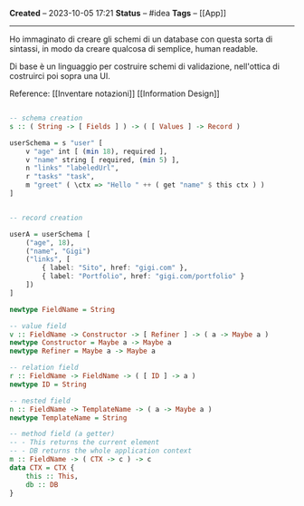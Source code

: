 **Created** – 2023-10-05 17:21
**Status** – #idea
**Tags** – [[App]]

---

Ho immaginato di creare gli schemi di un database con questa sorta di sintassi, in modo da creare qualcosa di semplice, human readable.

Di base è un linguaggio per costruire schemi di validazione, nell'ottica di costruirci poi sopra una UI.

Reference: [[Inventare notazioni]] [[Information Design]]

```haskell

-- schema creation
s :: ( String -> [ Fields ] ) -> ( [ Values ] -> Record )

userSchema = s "user" [
	v "age" int [ (min 18), required ],
	v "name" string [ required, (min 5) ],
	n "links" "labeledUrl",
	r "tasks" "task",
	m "greet" ( \ctx => "Hello " ++ ( get "name" $ this ctx ) )
]


-- record creation

userA = userSchema [
	("age", 18),
	("name", "Gigi")
	("links", [
		{ label: "Sito", href: "gigi.com" },
		{ label: "Portfolio", href: "gigi.com/portfolio" }
	])
]
```

```haskell
newtype FieldName = String

-- value field
v :: FieldName -> Constructor -> [ Refiner ] -> ( a -> Maybe a )
newtype Constructor = Maybe a -> Maybe a
newtype Refiner = Maybe a -> Maybe a

-- relation field
r :: FieldName -> FieldName -> ( [ ID ] -> a )
newtype ID = String

-- nested field
n :: FieldName -> TemplateName -> ( a -> Maybe a )
newtype TemplateName = String

-- method field (a getter)
-- - This returns the current element
-- - DB returns the whole application context
m :: FieldName -> ( CTX -> c ) -> c 
data CTX = CTX {
	this :: This,
	db :: DB
}
```
